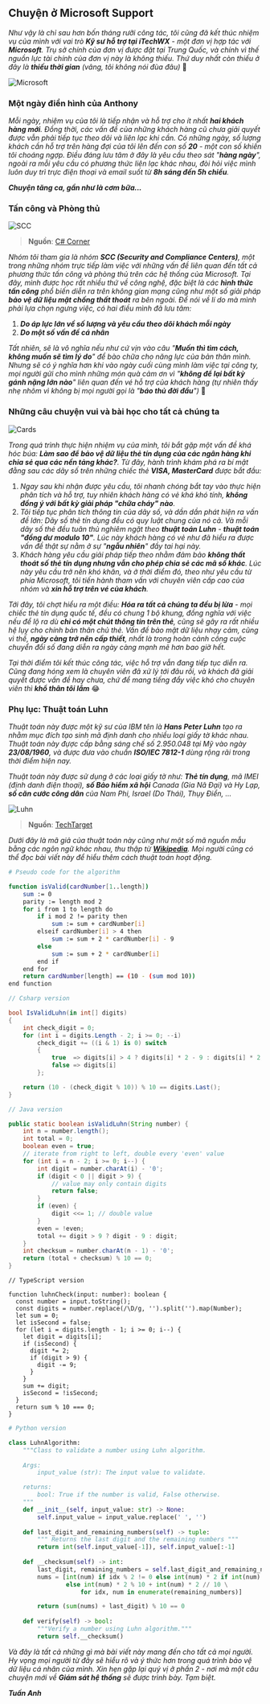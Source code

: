 ## Chuyện ở Microsoft Support

_Như vậy là chỉ sau hơn bốn tháng rưỡi công tác, tôi cũng đã kết thúc nhiệm vụ của mình với vai trò **Kỹ sư hỗ trợ tại iTechWX** - một đơn vị hợp tác với **Microsoft**. Trụ sở chính của đơn vị được đặt tại Trung Quốc, và chính vì thế nguồn lực tài chính của đơn vị này là không thiếu. Thứ duy nhất còn thiếu ở đây là **thiếu thời gian** (vâng, tôi không nói đùa đâu)_ 🤣

![Microsoft](../img/image1.png)

### Một ngày điển hình của Anthony

_Mỗi ngày, nhiệm vụ của tôi là tiếp nhận và hỗ trợ cho ít nhất **hai khách hàng mới**. Đồng thời, các vấn đề của những khách hàng cũ chưa giải quyết được vẫn phải tiếp tục theo dõi và liên lạc khi cần. Có những ngày, số lượng khách cần hỗ trợ trên hàng đợi của tôi lên đến con số **20** - một con số khiến tôi choáng ngợp. Điều đáng lưu tâm ở đây là yêu cầu theo sát "**hàng ngày**", ngoài ra mỗi yêu cầu có phương thức liên lạc khác nhau, đòi hỏi việc mình luôn duy trì trực điện thoại và email suốt từ **8h sáng đến 5h chiều**._

**_Chuyện tăng ca, gần như là cơm bữa..._**

### Tấn công và Phòng thủ

![SCC](../img/image2.jpg)

> **Nguồn**: [C# Corner](https://www.c-sharpcorner.com/article/alert-policies-in-the-office-365-security-compliance-center/)

_Nhóm tôi tham gia là nhóm **SCC (Security and Compliance Centers)**, một trong những nhóm trực tiếp làm việc với những vấn đề liên quan đến tất cả phương thức tấn công và phòng thủ trên các hệ thống của Microsoft. Tại đây, mình được học rất nhiều thứ về công nghệ, đặc biệt là các **hình thức tấn công** phổ biến diễn ra trên không gian mạng cũng như một số giải pháp **bảo vệ dữ liệu mật chống thất thoát** ra bên ngoài. Để nói về lí do mà mình phải lựa chọn ngưng việc, có hai điều mình đã lưu tâm:_

1. **_Do áp lực lớn về số lượng và yêu cầu theo dõi khách mỗi ngày_**
2. **_Do một số vấn đề cá nhân_**

_Tất nhiên, sẽ là vô nghĩa nếu như cứ vịn vào câu "**Muốn thì tìm cách, không muốn sẽ tìm lý do**" để bào chữa cho năng lực của bản thân mình. Nhưng sẽ có ý nghĩa hơn khi vào ngày cuối cùng mình làm việc tại công ty, mọi người gửi cho mình những món quà cảm ơn vì "**không để lại bất kỳ gánh nặng lớn nào**" liên quan đến vé hỗ trợ của khách hàng (tự nhiên thấy nhẹ nhõm vì không bị mọi người gọi là "**báo thủ đời đầu**")_ 🤣 

### Những câu chuyện vui và bài học cho tất cả chúng ta

![Cards](../img/image3.jpg)

_Trong quá trình thực hiện nhiệm vụ của mình, tôi bắt gặp một vấn đề khá hóc búa: **Làm sao để bảo vệ dữ liệu thẻ tín dụng của các ngân hàng khi chia sẻ qua các nền tảng khác?**. Từ đây, hành trình khám phá ra bí mật đằng sau các dãy số trên những chiếc thẻ **VISA, MasterCard** được bắt đầu:_

1. _Ngay sau khi nhận được yêu cầu, tôi nhanh chóng bắt tay vào thực hiện phân tích và hỗ trợ, tuy nhiên khách hàng có vẻ khá khó tính, **không đồng ý với bất kỳ giải pháp "chữa cháy" nào**._
2. _Tôi tiếp tục phân tích thông tin của dãy số, và dần dần phát hiện ra vấn đề lớn: Dãy số thẻ tín dụng đều có quy luật chung của nó cả. Và mỗi dãy số thẻ đều tuân thủ nghiêm ngặt theo **thuật toán Luhn** - **thuật toán "đồng dư modulo 10"**. Lúc này khách hàng có vẻ như đã hiểu ra được vấn đề thật sự nằm ở sự "**ngẫu nhiên**" đầy tai hại này._
3. _Khách hàng yêu cầu giải pháp tiếp theo nhằm đảm bảo **không thất thoát số thẻ tín dụng nhưng vẫn cho phép chia sẻ các mã số khác**. Lúc này yêu cầu trở nên khó khăn, và ở thời điểm đó, theo như yêu cầu từ phía Microsoft, tôi tiến hành tham vấn với chuyên viên cấp cao của nhóm và **xin hỗ trợ trên vé của khách**._

_Tới đây, tôi chợt hiểu ra một điều: **Hóa ra tất cả chúng ta đều bị lừa** - mọi chiếc thẻ tín dụng quốc tế, đều có chung 1 bộ khung, đồng nghĩa với việc nếu để lộ ra dù **chỉ có một chút thông tin trên thẻ**, cũng sẽ gây ra rất nhiều hệ lụy cho chính bản thân chủ thẻ. Vấn đề bảo mật dữ liệu nhạy cảm, cũng vì thế, **ngày càng trở nên cấp thiết**, nhất là trong hoàn cảnh công cuộc chuyển đổi số đang diễn ra ngày càng mạnh mẽ hơn bao giờ hết._

_Tại thời điểm tôi kết thúc công tác, việc hỗ trợ vẫn đang tiếp tục diễn ra. Cũng đang hóng xem là chuyên viên đã xử lý tới đâu rồi, và khách đã giải quyết được vấn đề hay chưa, chứ để mang tiếng đẩy việc khó cho chuyên viên thì **khổ thân tôi lắm**_ 😂

### Phụ lục: Thuật toán Luhn

_Thuật toán này được một kỹ sư của IBM tên là **Hans Peter Luhn** tạo ra nhằm mục đích tạo sinh mã định danh cho nhiều loại giấy tờ khác nhau. Thuật toán này đựợc cấp bằng sáng chế số 2.950.048 tại Mỹ vào ngày **23/08/1960**, và được đưa vào chuẩn **ISO/IEC 7812-1** dùng rộng rãi trong thời điểm hiện nay._

_Thuật toán này được sử dụng ở các loại giấy tờ như: **Thẻ tín dụng**, mã IMEI (định danh điện thoại), **số Bảo hiểm xã hội** Canada (Gia Nã Đại) và Hy Lạp, **số căn cước công dân** của Nam Phi, Israel (Do Thái), Thụy Điển, ..._

![Luhn](../img/image4.png)

> **Nguồn**: [TechTarget](https://www.techtarget.com/searchsecurity/definition/LUHN-formula)

_Dưới đây là mã giả của thuật toán này cũng như một số mã nguồn mẫu bằng các ngôn ngữ khác nhau, thu thập từ **[Wikipedia](https://en.wikipedia.org/wiki/Luhn_algorithm)**. Mọi người cũng có thể đọc bài viết này để hiểu thêm cách thuật toán hoạt động._

```bash title="Pseudocode.txt"
# Pseudo code for the algorithm

function isValid(cardNumber[1..length])
    sum := 0
    parity := length mod 2
    for i from 1 to length do
        if i mod 2 != parity then
            sum := sum + cardNumber[i]
        elseif cardNumber[i] > 4 then
            sum := sum + 2 * cardNumber[i] - 9
        else
            sum := sum + 2 * cardNumber[i]
        end if
    end for
    return cardNumber[length] == (10 - (sum mod 10))
end function
```

```csharp title="luhn.cs"
// Csharp version

bool IsValidLuhn(in int[] digits)
{
    int check_digit = 0;
    for (int i = digits.Length - 2; i >= 0; --i)
        check_digit += ((i & 1) is 0) switch
        {
            true  => digits[i] > 4 ? digits[i] * 2 - 9 : digits[i] * 2,
            false => digits[i]
        };

    return (10 - (check_digit % 10)) % 10 == digits.Last();
}
```

```java title="luhn.java"
// Java version

public static boolean isValidLuhn(String number) {
    int n = number.length();
    int total = 0;
    boolean even = true;
    // iterate from right to left, double every 'even' value
    for (int i = n - 2; i >= 0; i--) {
        int digit = number.charAt(i) - '0';
        if (digit < 0 || digit > 9) {
            // value may only contain digits
            return false;
        }
        if (even) {
            digit <<= 1; // double value
        }
        even = !even;
        total += digit > 9 ? digit - 9 : digit;
    }
    int checksum = number.charAt(n - 1) - '0';
    return (total + checksum) % 10 == 0;
}
```

```tsx title="luhn.tsx"
// TypeScript version

function luhnCheck(input: number): boolean {
  const number = input.toString();
  const digits = number.replace(/\D/g, '').split('').map(Number);
  let sum = 0;
  let isSecond = false;
  for (let i = digits.length - 1; i >= 0; i--) {
    let digit = digits[i];
    if (isSecond) {
      digit *= 2;
      if (digit > 9) {
        digit -= 9;
      }
    }
    sum += digit;
    isSecond = !isSecond;
  }
  return sum % 10 === 0;
}
```

```python title="luhn.py"
# Python version

class LuhnAlgorithm:
    """Class to validate a number using Luhn algorithm.
    
    Args:
        input_value (str): The input value to validate.

    returns:
        bool: True if the number is valid, False otherwise.        
    """
    def __init__(self, input_value: str) -> None:
        self.input_value = input_value.replace(' ', '')
    
    def last_digit_and_remaining_numbers(self) -> tuple:
        """ Returns the last digit and the remaining numbers """
        return int(self.input_value[-1]), self.input_value[:-1]
    
    def __checksum(self) -> int:
        last_digit, remaining_numbers = self.last_digit_and_remaining_numbers()
        nums = [int(num) if idx % 2 != 0 else int(num) * 2 if int(num) * 2 <= 9 \
                else int(num) * 2 % 10 + int(num) * 2 // 10 \
                    for idx, num in enumerate(remaining_numbers)]

        return (sum(nums) + last_digit) % 10 == 0
    
    def verify(self) -> bool:
        """Verify a number using Luhn algorithm."""            
        return self.__checksum()
```

_Và đây là tất cả những gì mà bài viết này mang đến cho tất cả mọi người. Hy vọng mọi người từ đây sẽ hiểu rõ và ý thức hơn trong quá trình bảo vệ dữ liệu cá nhân của mình. Xin hẹn gặp lại quý vị ở phần 2 - nơi mà một câu chuyện mới về **Giám sát hệ thống** sẽ được trình bày. Tạm biệt._

**_Tuấn Anh_**